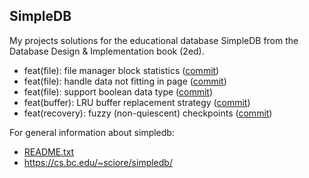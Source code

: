 ## SimpleDB

My projects solutions for the educational database SimpleDB from the Database Design &
Implementation book (2ed).

- feat(file): file manager block
  statistics ([commit](https://github.com/amrdb/simpledb/commit/4948b9ea0b37703d6af37259be9dc8f18a428d24))
- feat(file): handle data not fitting in
  page ([commit](https://github.com/amrdb/simpledb/commit/c2e44635a5f48d98e758c0760114e499cce0762e))
- feat(file): support boolean data
  type ([commit](https://github.com/amrdb/simpledb/commit/40e87df503bcd5c297ac45237816095a271cf77c))
- feat(buffer): LRU buffer replacement
  strategy ([commit](https://github.com/amrdb/simpledb/commit/118de84d00bf26d85b76f103c2cd6b51d6851d86))
- feat(recovery): fuzzy (non-quiescent)
  checkpoints ([commit](https://github.com/amrdb/simpledb/commit/d29e2c9725d2e68415133f660ec7c2fd1435e46f))

For general information about simpledb:

- [README.txt](README.txt)
- https://cs.bc.edu/~sciore/simpledb/

